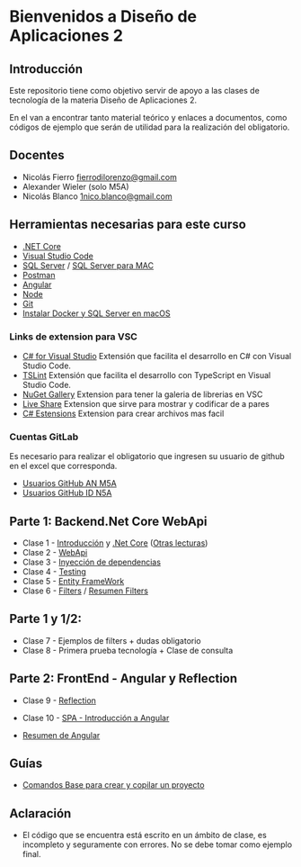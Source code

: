 # Bienvenidos a Diseño de Aplicaciones 2

## Introducción

Este repositorio tiene como objetivo servir de apoyo a las clases de tecnología de la materia Diseño de Aplicaciones 2.

En el van a encontrar tanto material teórico y enlaces a documentos, como códigos de ejemplo que serán de utilidad para la realización del obligatorio.


## Docentes

- Nicolás Fierro [fierrodilorenzo@gmail.com](mailto:fierrodilorenzo@gmail.com)
- Alexander Wieler (solo M5A)
- Nicolás Blanco [1nico.blanco@gmail.com](mailto:1nico.blanco@gmail.com)

## Herramientas necesarias para este curso

- [.NET Core](https://dotnet.microsoft.com/learn/dotnet/hello-world-tutorial/install)
- [Visual Studio Code](https://code.visualstudio.com/)
- [SQL Server](https://www.microsoft.com/es-mx/sql-server/sql-server-downloads?rtc=1) / [SQL Server para MAC](https://docs.microsoft.com/en-us/sql/linux/quickstart-install-connect-docker?view=sql-server-ver15&pivots=cs1-bash)
- [Postman](https://www.postman.com/)
- [Angular](https://angular.io/)
- [Node](https://nodejs.org/es/)
- [Git](https://git-scm.com/)
- [Instalar Docker y SQL Server en macOS](Clases/Guias/InstalacionSQLserverMacOS.md)

### Links de extension para VSC
 - [C# for Visual Studio](https://marketplace.visualstudio.com/items?itemName=ms-dotnettools.csharp) Extensión que facilita el desarrollo en C# con Visual Studio Code.
 - [TSLint](https://marketplace.visualstudio.com/items?itemName=ms-vscode.vscode-typescript-tslint-plugin) Extensión que facilita el desarrollo con TypeScript en Visual Studio Code.
 - [NuGet Gallery](https://marketplace.visualstudio.com/items?itemName=patcx.vscode-nuget-gallery) Extension para tener la galeria de librerias en VSC
 - [Live Share](https://marketplace.visualstudio.com/items?itemName=MS-vsliveshare.vsliveshare) Extension que sirve para mostrar y codificar de a pares
 - [C# Estensions](https://marketplace.visualstudio.com/items?itemName=jchannon.csharpextensions) Extension para crear archivos mas facil

### Cuentas GitLab

Es necesario para realizar el obligatorio que ingresen su usuario de github en el excel que corresponda.

- [Usuarios GitHub AN M5A](https://docs.google.com/spreadsheets/d/1BH2b0ZgVYWWmOZUwvV3nLnfOUZYWlFAuFxSHf-Qlc9A/edit?usp=sharing)
- [Usuarios GitHub ID N5A](https://docs.google.com/spreadsheets/d/17T3JJ7tKyLoUujzeiCcyDMvcS0ac7TVNhKKHmTU-udg/edit?usp=sharing)

## Parte 1: Backend.Net Core WebApi
- Clase 1 - [Introducción](/Clases/Clase_01-Intro/1.1-Introduccion.md) y [.Net Core](/Clases/Clase_01-Intro/1.2-.NET_Core.md) ([Otras lecturas](https://cheerful-nation-1ca.notion.site/ASP-NET-Core-a1e2fee147cf44fbb2c6a7f962bd2341))
- Clase 2 - [WebApi](https://cheerful-nation-1ca.notion.site/WEB-API-b460683de96a4d66aed5660a9d4de8bf)
- Clase 3 - [Inyección de dependencias](https://cheerful-nation-1ca.notion.site/Inyecci-n-de-dependencia-084456a1937f40f4b6e767711c7ca1c9)
- Clase 4 - [Testing](https://cheerful-nation-1ca.notion.site/Unit-test-4554cc7a49bd4fe4a06c509de80ac77f)
- Clase 5 - [Entity FrameWork](https://cheerful-nation-1ca.notion.site/EF-CORE-c9c7991c5c9f414f8aa6f2abb2d6a83f)
- Clase 6 - [Filters](https://cheerful-nation-1ca.notion.site/Filtros-11ba7df748cd4240aba28ded55e55076) / [Resumen Filters](/Clases/Clase_6-Filters/Filters.md)

## Parte 1 y 1/2:  
- Clase 7 - Ejemplos de filters + dudas obligatorio
- Clase 8 - Primera prueba tecnología + Clase de consulta

## Parte 2: FrontEnd - Angular y Reflection
- Clase 9 - [Reflection](/Clases/Clase_9-Reflection/Reflection.md)
- Clase 10 - [SPA - Introducción a Angular](/Clases/Clase_10-SPA&Angular/Angular_y_las_SPAs.md)

- [Resumen de Angular](/Clases/Angular.md)

## Guías
- [Comandos Base para crear y copilar un proyecto](/Clases/Clase_01-Intro/Guias/ComandosNetCore.md)


## Aclaración
- El código que se encuentra está escrito en un ámbito de clase, es incompleto y seguramente con errores. No se debe tomar como ejemplo final.
